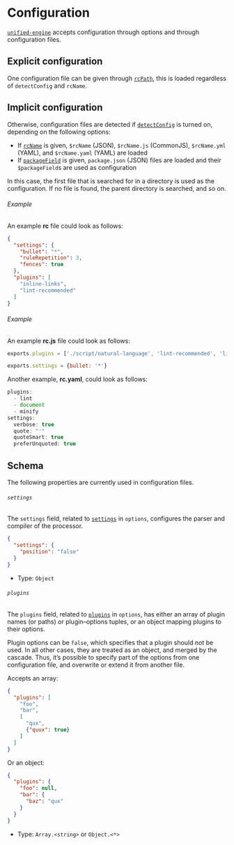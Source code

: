 # Configuration

[`unified-engine`][api] accepts configuration through options and through
configuration files.

## Explicit configuration

One configuration file can be given through [`rcPath`][rc-path], this is loaded
regardless of `detectConfig` and `rcName`.

## Implicit configuration

Otherwise, configuration files are detected if [`detectConfig`][detect-config]
is turned on, depending on the following options:

*   If [`rcName`][rc-name] is given, `$rcName` (JSON), `$rcName.js` (CommonJS),
    `$rcName.yml` (YAML), and `$rcName.yaml` (YAML) are loaded
*   If [`packageField`][package-field] is given, `package.json` (JSON) files
    are loaded and their `$packageField`s are used as configuration

In this case, the first file that is searched for in a directory is used as the
configuration.
If no file is found, the parent directory is searched, and so on.

###### Example

An example **rc** file could look as follows:

```json
{
  "settings": {
    "bullet": "*",
    "ruleRepetition": 3,
    "fences": true
  },
  "plugins": [
    "inline-links",
    "lint-recommended"
  ]
}
```

###### Example

An example **rc.js** file could look as follows:

```js
exports.plugins = ['./script/natural-language', 'lint-recommended', 'license']

exports.settings = {bullet: '*'}
```

Another example, **rc.yaml**, could look as follows:

```js
plugins:
  - lint
  - document
  - minify
settings:
  verbose: true
  quote: "'"
  quoteSmart: true
  preferUnquoted: true
```

## Schema

The following properties are currently used in configuration files.

###### `settings`

The `settings` field, related to [`settings`][settings] in `options`, configures
the parser and compiler of the processor.

```json
{
  "settings": {
    "position": "false"
  }
}
```

*   Type: `Object`

###### `plugins`

The `plugins` field, related to [`plugins`][plugins] in `options`, has either an
array of plugin names (or paths) or plugin–options tuples, or an object mapping
plugins to their options.

Plugin options can be `false`, which specifies that a plugin should not be used.
In all other cases, they are treated as an object, and merged by the cascade.
Thus, it’s possible to specify part of the options from one configuration file,
and overwrite or extend it from another file.

Accepts an array:

```json
{
  "plugins": [
    "foo",
    "bar",
    [
      "qux",
      {"quux": true}
    ]
  ]
}
```

Or an object:

```json
{
  "plugins": {
    "foo": null,
    "bar": {
      "baz": "qux"
    }
  }
}
```

*   Type: `Array.<string>` or `Object.<*>`

<!-- Definitions -->

[api]: ../readme.md#api

[rc-path]: options.md#optionsrcpath

[settings]: options.md#optionssettings

[detect-config]: options.md#optionsdetectconfig

[rc-name]: options.md#optionsrcname

[package-field]: options.md#optionspackagefield

[plugins]: options.md#optionsplugins
